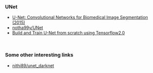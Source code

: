 ### UNet 

- [U-Net: Convolutional Networks for Biomedical Image Segmentation (2015)](https://arxiv.org/abs/1505.04597)  
- [notha99y/UNet](https://github.com/notha99y/UNet)
- [Build and Train U-Net from scratch using Tensorflow2.0](https://medium.com/analytics-vidhya/training-u-net-from-scratch-using-tensorflow2-0-fad541e2eaf1)

<br/>

### Some other interesting links
- [nithi89/unet_darknet](https://github.com/nithi89/unet_darknet)
